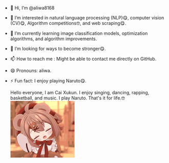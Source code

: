 - 👋 Hi, I’m @aliwa8168
- 👀 I’m interested in natural language processing (NLP)😋, computer vision (CV)😋, Algorithm competitions🤓, and web scraping😋.
- 🌱 I’m currently learning image classification models, optimization algorithms, and algorithm improvements.
- 💞️ I’m looking for ways to become stronger😋.
- 📫 How to reach me : Might be able to contact me directly on GitHub.
- 😄 Pronouns: aliwa.
- ⚡ Fun fact: I enjoy playing Naruto😋.
 
  <!---
  aliwa8168/aliwa8168 is a ✨ special ✨ repository because its `README.md` (this file) appears on your GitHub profile.
  You can click the Preview link to take a look at your changes.
  --->
  Hello everyone, I am Cai Xukun. I enjoy singing, dancing, rapping, basketball, and music. 
  I play Naruto. That's it for life.🤓
 ![](https://github.com/aliwa8168/aliwa8168/blob/main/boy%20girl.gif)
